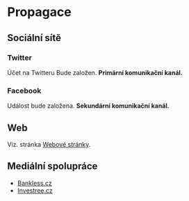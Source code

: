 # Propagace

## Sociální sítě

### Twitter

Účet na Twitteru Bude založen. **Primární komunikační kanál.**

### Facebook

Událost bude založena. **Sekundární komunikační kanál.**

## **Web**

Viz. stránka [Webové stránky](webove-stranky.md).

## Mediální spolupráce

* [Bankless.cz](https://bankless.cz)
* [Investree.cz](https://investree.cz)

